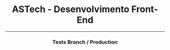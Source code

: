 <h1 align="center">ASTech - Desenvolvimento Front-End</h1>
<hr/>
<h3 align="center">Tests Branch / Production</h3>